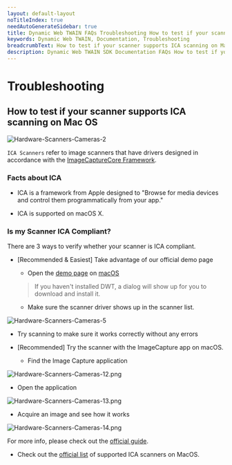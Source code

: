 ```yaml
---
layout: default-layout
noTitleIndex: true
needAutoGenerateSidebar: true
title: Dynamic Web TWAIN FAQs Troubleshooting How to test if your scanner supports ICA scanning on Mac OS
keywords: Dynamic Web TWAIN, Documentation, Troubleshooting
breadcrumbText: How to test if your scanner supports ICA scanning on Mac OS
description: Dynamic Web TWAIN SDK Documentation FAQs How to test if your scanner supports ICA scanning on Mac OS
---
```


# Troubleshooting

## How to test if your scanner supports ICA scanning on Mac OS

![Hardware-Scanners-Cameras-2]({{site.assets}}imgs/Hardware-Scanners-Cameras-2.png)

`ICA Scanners` refer to image scanners that have drivers designed in accordance with the [ImageCaptureCore Framework](https://developer.apple.com/documentation/imagecapturecore).

### Facts about ICA

- ICA is a framework from Apple designed to "Browse for media devices and control them programmatically from your app."

- ICA is supported on macOS X.

### Is my Scanner ICA Compliant?

There are 3 ways to verify whether your scanner is ICA compliant.

- [Recommended & Easiest] Take advantage of our official demo page

  - Open the [demo page](https://demo.dynamsoft.com/dwt/online_demo_scan.aspx) on [macOS]({{site.getstarted}}platform.html#browsers-on-macos)

  > If you haven't installed DWT, a dialog will show up for you to download and install it.

  - Make sure the scanner driver shows up in the scanner list.

![Hardware-Scanners-Cameras-5]({{site.assets}}imgs/Hardware-Scanners-Cameras-5.png)

- Try scanning to make sure it works correctly without any errors

* [Recommended] Try the scanner with the ImageCapture app on macOS.

  - Find the Image Capture application

![Hardware-Scanners-Cameras-12.png]({{site.assets}}imgs/Hardware-Scanners-Cameras-12.png)

- Open the application

![Hardware-Scanners-Cameras-13.png]({{site.assets}}imgs/Hardware-Scanners-Cameras-13.png)

- Acquire an image and see how it works

![Hardware-Scanners-Cameras-14.png]({{site.assets}}imgs/Hardware-Scanners-Cameras-14.png)

For more info, please check out the [official guide](https://support.apple.com/en-ca/guide/image-capture/imgcp1004/mac).

- Check out the [official list](https://support.apple.com/en-us/HT201465) of supported ICA scanners on MacOS.
